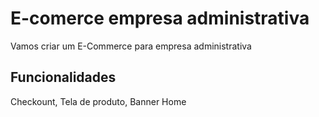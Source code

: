 # E-comerce empresa administrativa

Vamos criar um E-Commerce para empresa administrativa

## Funcionalidades

Checkount, Tela de produto, Banner Home



